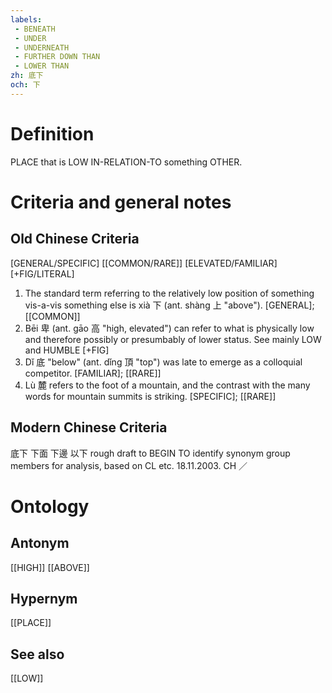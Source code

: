 ```yaml
---
labels: 
 - BENEATH
 - UNDER
 - UNDERNEATH
 - FURTHER DOWN THAN
 - LOWER THAN
zh: 底下
och: 下
---
```


# Definition
PLACE that is LOW IN-RELATION-TO something OTHER.
# Criteria and general notes
## Old Chinese Criteria
[GENERAL/SPECIFIC]
[[COMMON/RARE]]
[ELEVATED/FAMILIAR]
[+FIG/LITERAL]
1. The standard term referring to the relatively low position of something vis-a-vis something else is xià 下 (ant. shàng 上 "above").
[GENERAL]; [[COMMON]]
2. Bēi 卑 (ant. gāo 高 "high, elevated") can refer to what is physically low and therefore possibly or presumbably of lower status. See mainly LOW and HUMBLE
[+FIG]
3. Dǐ 底 "below" (ant. dǐng 頂 "top") was late to emerge as a colloquial competitor.
[FAMILIAR]; [[RARE]]
4. Lù 麓 refers to the foot of a mountain, and the contrast with the many words for mountain summits is striking.
[SPECIFIC]; [[RARE]]
## Modern Chinese Criteria
底下
下面
下邊
以下
rough draft to BEGIN TO identify synonym group members for analysis, based on CL etc. 18.11.2003. CH ／
# Ontology

## Antonym
[[HIGH]]
[[ABOVE]]
## Hypernym
[[PLACE]]
## See also
[[LOW]]